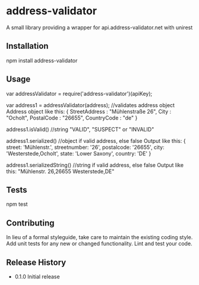 address-validator
=========

A small library providing a wrapper for api.address-validator.net with unirest

## Installation

  npm install address-validator

## Usage

  var addressValidator = require('address-validator')(apiKey);
  
  var address1 = addressValidator(address); //validates address object
  Address object like this:
  {
    StreetAddress : "Mühlenstraße 26",
    City          : "Ocholt",
    PostalCode    : "26655",
    CountryCode   : "de"
  }

  address1.isValid() //string "VALID", "SUSPECT" or "INVALID"
  
  address1.serialized() //object if valid address, else false
  Output like this:
  {
    street: 'Mühlenstr.',
    streetnumber: '26',
    postalcode: '26655',
    city: 'Westerstede,Ocholt',
    state: 'Lower Saxony',
    country: 'DE'
  }
  
  address1.serializedString() //string if valid address, else false
  Output like this:
  "Mühlenstr. 26,26655 Westerstede,DE"
  
## Tests

  npm test

## Contributing

In lieu of a formal styleguide, take care to maintain the existing coding style.
Add unit tests for any new or changed functionality. Lint and test your code.

## Release History

* 0.1.0 Initial release
